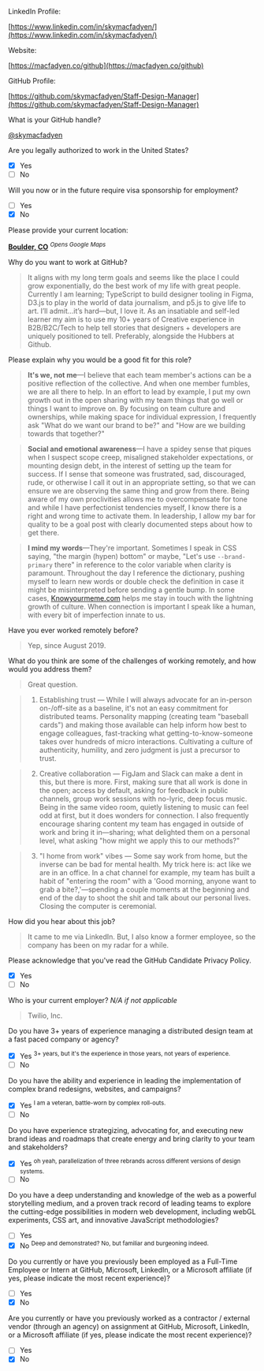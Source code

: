 LinkedIn Profile:

[https://www.linkedin.com/in/skymacfadyen/](https://www.linkedin.com/in/skymacfadyen/)

Website:

[https://macfadyen.co/github](https://macfadyen.co/github)

GitHub Profile:

[https://github.com/skymacfadyen/Staff-Design-Manager](https://github.com/skymacfadyen/Staff-Design-Manager)

What is your GitHub handle?

[@skymacfadyen](https://github.com/skymacfadyen)

Are you legally authorized to work in the United States?
- [x] Yes
- [ ] No

Will you now or in the future require visa sponsorship for employment?
- [ ] Yes
- [x] No

Please provide your current location:

[**Boulder, CO**](https://goo.gl/maps/NY9iEkzckjFfA6KM7)
<sup>_Opens Google Maps_</sup>

Why do you want to work at GitHub?

> It aligns with my long term goals and seems like the place I could grow exponentially, do the best work of my life with great people. Currently I am learning; TypeScript to build designer tooling in Figma, D3.js to play in the world of data journalism, and p5.js to give life to art. I’ll admit…it’s hard—but, I love it. As an insatiable and self-led learner my aim is to use my 10+ years of Creative experience in B2B/B2C/Tech to help tell stories that designers + developers are uniquely positioned to tell. Preferably, alongside the Hubbers at Github.

Please explain why you would be a good fit for this role?

> **It's we, not me**—I believe that each team member's actions can be a positive reflection of the collective. And when one member fumbles, we are all there to help. In an effort to lead by example, I put my own growth out in the open sharing with my team things that go well or things I want to improve on. By focusing on team culture and ownerships, while making space for individual expression, I frequently ask "What do we want our brand to be?" and "How are we building towards that together?" 

> **Social and emotional awareness**—I have a spidey sense that piques when I suspect scope creep, misaligned stakeholder expectations, or mounting design debt, in the interest of setting up the team for success. If I sense that someone was frustrated, sad, discouraged, rude, or otherwise I call it out in an appropriate setting, so that we can ensure we are observing the same thing and grow from there. Being aware of my own proclivities allows me to overcompensate for tone and while I have perfectionist tendencies myself, I know there is a right and wrong time to activate them. In leadership, I allow my bar for quality to be a goal post with clearly documented steps about how to get there.

> **I mind my words**—They're important. Sometimes I speak in CSS saying, "the margin (hypen) bottom" or maybe, "Let's use `--brand-primary` there" in reference to the color variable when clarity is paramount. Throughout the day I reference the dictionary, pushing myself to learn new words or double check the definition in case it might be misinterpreted before sending a gentle bump. In some cases, [Knowyourmeme.com](https://knowyourmeme.com/) helps me stay in touch with the lightning growth of culture. When connection is important I speak like a human, with every bit of imperfection innate to us.

Have you ever worked remotely before?

>Yep, since August 2019.

What do you think are some of the challenges of working remotely, and how would you address them?
>Great question.

>1. Establishing trust — While I will always advocate for an in-person on-/off-site as a baseline, it's not an easy commitment for distributed teams. Personality mapping (creating team "baseball cards") and making those available can help inform how best to engage colleagues, fast-tracking what getting-to-know-someone takes over hundreds of micro interactions. Cultivating a culture of authenticity, humility, and zero judgment is just a precursor to trust. 

>2. Creative collaboration — FigJam and Slack can make a dent in this, but there is more. First, making sure that all work is done in the open; access by default, asking for feedback in public channels, group work sessions with no-lyric, deep focus music. Being in the same video room, quietly listening to music can feel odd at first, but it does wonders for connection. I also frequently encourage sharing content my team has engaged in outside of work and bring it in—sharing; what delighted them on a personal level, what asking "how might we apply this to our methods?" 

>3. "I home from work" vibes — Some say work from home, but the inverse can be bad for mental health. My trick here is: act like we are in an office. In a chat channel for example, my team has built a habit of "entering the room" with a 'Good morning, anyone want to grab a bite?,'—spending a couple moments at the beginning and end of the day to shoot the shit and talk about our personal lives. Closing the computer is ceremonial. 

How did you hear about this job?

> It came to me via LinkedIn. But, I also know a former employee, so the company has been on my radar for a while.

Please acknowledge that you've read the GitHub Candidate Privacy Policy.
- [x] Yes
- [ ] No

Who is your current employer? _N/A if not applicable_

>Twilio, Inc.

Do you have 3+ years of experience managing a distributed design team at a fast paced company or agency?
- [x] Yes <sup>3+ years, but it's the experience in those years, not years of experience.</sup>
- [ ] No

Do you have the ability and experience in leading the implementation of complex brand redesigns, websites, and campaigns? 
- [x] Yes <sup>I am a veteran, battle-worn by complex roll-outs.</sup>
- [ ] No

Do you have experience strategizing, advocating for, and executing new brand ideas and roadmaps that create energy and bring clarity to your team and stakeholders?
- [x] Yes <sup>oh yeah, parallelization of three rebrands across different versions of design systems.</sup>
- [ ] No

Do you have a deep understanding and knowledge of the web as a powerful storytelling medium, and a proven track record of leading teams to explore the cutting-edge possibilities in modern web development, including webGL experiments, CSS art, and innovative JavaScript methodologies?
- [ ] Yes 
- [x] No <sup>Deep and demonstrated? No, but familiar and burgeoning indeed.</sup>

Do you currently or have you previously been employed as a Full-Time Employee or Intern at GitHub, Microsoft, LinkedIn, or a Microsoft affiliate (if yes, please indicate the most recent experience)?
- [ ] Yes
- [x] No

Are you currently or have you previously worked as a contractor / external vendor (through an agency) on assignment at GitHub, Microsoft, LinkedIn, or a Microsoft affiliate (if yes, please indicate the most recent experience)?
- [ ] Yes
- [x] No
